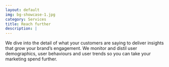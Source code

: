 ```yaml
---
layout: default
img: bg-showcase-1.jpg
category: Services
title: Reach further
description: |
---
```

  We dive into the detail of what your customers are saying to deliver insights that grow your brand’s engagement.  We monitor and distil user demographics, user behaviours and user trends so you can take your marketing spend further.
